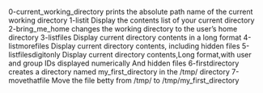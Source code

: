 0-current_working_directory prints the absolute path name of the current working directory
1-listit Display the contents list of your current directory
2-bring_me_home changes the working directory to the user’s home directory
3-listfiles Display current directory contents in a long format
4-listmorefiles Display current directory contents, including hidden files
5-listfilesdigitonly Display current directory contents,Long format,with user and group IDs displayed numerically And hidden files
6-firstdirectory creates a directory named my_first_directory in the /tmp/ directory
7-movethatfile Move the file betty from /tmp/ to /tmp/my_first_directory